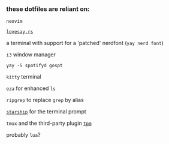 ### these dotfiles are reliant on:

`neovim`

[`lovesay.rs`](https://github.com/dotzenith/lovesay.rs)

a terminal with support for a 'patched' nerdfont (`yay nerd font`)

`i3` window manager

`yay -S spotifyd gospt`

`kitty` terminal

`eza` for enhanced `ls`

`ripgrep` to replace `grep` by alias

[`starship`](https://starship.rs/) for the terminal prompt

`tmux` and the third-party plugin [`tpm`](https://github.com/tmux-plugins/tpm)

probably `lua`?
